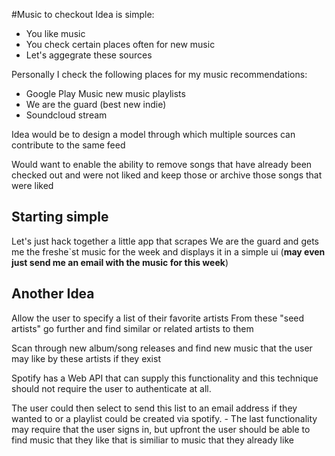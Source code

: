 #Music to checkout
Idea is simple:
- You like music
- You check certain places often for new music
- Let's aggegrate these sources

Personally I check the following places for my music recommendations:
- Google Play Music new music playlists
- We are the guard (best new indie)
- Soundcloud stream

Idea would be to design a model through which multiple sources can contribute to the same feed

Would want to enable the ability to remove songs that have already been checked out and were not liked and keep those or archive those songs that were liked

## Starting simple
Let's just hack together a little app that scrapes We are the guard and gets me the freshe`st music for the week and displays it in a simple ui (**may even just send me an email with the music for this week**)




## Another Idea
Allow the user to specify a list of their favorite artists
From these "seed artists" go further and find similar or related artists to them

Scan through new album/song releases and find new music that the user may like by these artists if they exist

Spotify has a Web API that can supply this functionality and this technique should not require the user to authenticate at all.

The user could then select to send this list to an email address if they wanted to or a playlist could be created via spotify.
    - The last functionality may require that the user signs in, but upfront the user should be able to find music that they like that is similiar to music that they already like